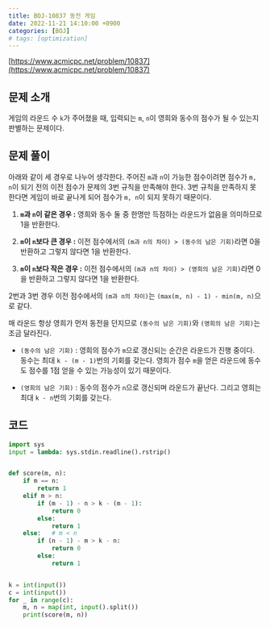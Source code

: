 ```yaml
---
title: BOJ-10837 동전 게임
date: 2022-11-21 14:10:00 +0900
categories: [BOJ]
# tags: [optimization]
---
```


[https://www.acmicpc.net/problem/10837](https://www.acmicpc.net/problem/10837)

## 문제 소개

게임의 라운드 수 `k`가 주어졌을 때, 입력되는 `m`, `n`이 영희와 동수의 점수가 될 수 있는지 판별하는 문제이다.

## 문제 풀이

아래와 같이 세 경우로 나누어 생각한다. 주어진 `m`과 `n`이 가능한 점수이려면 점수가 `m, n`이 되기 전의 이전 점수가 문제의 3번 규칙을 만족해야 한다. 3번 규칙을 만족하지 못한다면 게임이 바로 끝나게 되어 점수가 `m, n`이 되지 못하기 때문이다.

1. **`m`과 `n`이 같은 경우 :** 영희와 동수 둘 중 한명만 득점하는 라운드가 없음을 의미하므로 1을 반환한다.

2. **`m`이 `n`보다 큰 경우 :** 이전 점수에서의 `(m과 n의 차이) > (동수의 남은 기회)`라면 0을 반환하고 그렇지 않다면 1을 반환한다.

3. **`m`이 `n`보다 작은 경우 :** 이전 점수에서의 `(m과 n의 차이) > (영희의 남은 기회)`라면 0을 반환하고 그렇지 않다면 1을 반환한다.

2번과 3번 경우 이전 점수에서의 `(m과 n의 차이)`는 `(max(m, n) - 1) - min(m, n)`으로 같다.

매 라운드 항상 영희가 먼저 동전을 던지므로 `(동수의 남은 기회)`와 `(영희의 남은 기회)`는 조금 달라진다.

* `(동수의 남은 기회)` : 영희의 점수가 `m`으로 갱신되는 순간은 라운드가 진행 중이다. 동수는 최대 `k - (m - 1)`번의 기회를 갖는다. 영희가 점수 `m`을 얻은 라운드에 동수도 점수를 1점 얻을 수 있는 가능성이 있기 때문이다.

* `(영희의 남은 기회)` : 동수의 점수가 `n`으로 갱신되며 라운드가 끝난다. 그리고 영희는 최대 `k - n`번의 기회를 갖는다.

## 코드

```python
import sys
input = lambda: sys.stdin.readline().rstrip()


def score(m, n):
    if m == n:
        return 1
    elif m > n:
        if (m - 1) - n > k - (m - 1):
            return 0
        else:
            return 1
    else:   # m < n
        if (n - 1) - m > k - n:
            return 0
        else:
            return 1


k = int(input())
c = int(input())
for _ in range(c):
    m, n = map(int, input().split())
    print(score(m, n))
```
